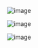 
![image](https://github.com/user-attachments/assets/290efb28-82f8-45c5-89b3-3141949ab417)






![image](https://github.com/user-attachments/assets/4557d75c-3eea-4e47-86e1-9bae1914d158)




![image](https://github.com/user-attachments/assets/e1060b3d-c34f-4858-bf32-2be58ee63a38)











